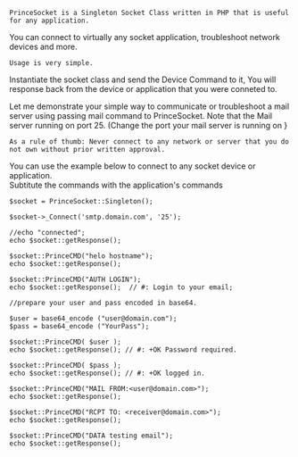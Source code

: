 
  	PrinceSocket is a Singleton Socket Class written in PHP that is useful for any application.  
  
  You can connect to virtually any socket application, troubleshoot network devices and more.
	
	Usage is very simple. 
  Instantiate the socket class and send the Device Command to it, 
  You will response back from the device or application that you were conneted to. 
	
Let me demonstrate your simple way to communicate or troubleshoot a mail server using passing mail command to PrinceSocket.
Note that the Mail server running on port 25.  (Change the port your mail server is running on }
	
	As a rule of thumb: Never connect to any network or server that you do not own without prior written approval.
	
You can use the example below to connect to any socket device or application.  
Subtitute the commands with the application's commands
	
	
	$socket = PrinceSocket::Singleton();
	
	$socket->_Connect('smtp.domain.com', '25');
	
	//echo "connected";
	echo $socket::getResponse(); 
	
	$socket::PrinceCMD("helo hostname"); 
	echo $socket::getResponse(); 
	
	$socket::PrinceCMD("AUTH LOGIN"); 
	echo $socket::getResponse();  // #: Login to your email;
	
	//prepare your user and pass encoded in base64.
	
	$user = base64_encode ("user@domain.com");
	$pass = base64_encode ("YourPass");
	
	$socket::PrinceCMD( $user ); 
	echo $socket::getResponse(); // #: +OK Password required.
	
	$socket::PrinceCMD( $pass );
	echo $socket::getResponse(); // #: +OK logged in.
	
	$socket::PrinceCMD("MAIL FROM:<user@domain.com>");
	echo $socket::getResponse();
	
	$socket::PrinceCMD("RCPT TO: <receiver@domain.com>");
	echo $socket::getResponse();
	
	$socket::PrinceCMD("DATA testing email");
	echo $socket::getResponse();
	

